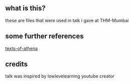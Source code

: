 ## what is this?
these are files that were used in talk i gave at THM-Mumbai

## some further references

 [texts-of-athena](https://iamavu.gitbook.io/the-texts-of-athena/start-hacking#reverse-engineering)

## credits 

talk was inspired by lowlevelearning youtube creator